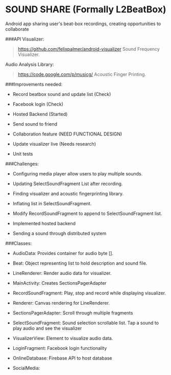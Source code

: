 # SOUND SHARE (Formally L2BeatBox)

Android app sharing user's beat-box recordings, creating opportunities to collaborate

###API
Visualizer:
> https://github.com/felixpalmer/android-visualizer
Sound Frequency Visualizer.


Audio Analysis Library:
> https://code.google.com/p/musicg/
Acoustic Finger Printing.

###Improvements needed:
* Record beatbox sound and update list (Check)

* Facebook login (Check)

* Hosted Backend (Started)

* Send sound to friend

* Collaboration feature (NEED FUNCTIONAL DESIGN)

* Update visualizer live (Needs research)

* Unit tests

###Challenges:
* Configuring media player allow users to play multiple sounds.

* Updating SelectSoundFragment List after recording.

* Finding visualizer and acoustic fingerprinting library.

* Inflating list in SelectSoundFragment. 

* Modify RecordSoundFragment to append to SelectSoundFragment list.

* Implemented hosted backend

* Sending a sound through distributed system

###Classes:
* AudioData:
Provides container for audio byte [].

* Beat:
Object representing list to hold description and sound file.

* LineRenderer:
Render audio data for visualizer.

* MainActivity:
Creates SectionsPagerAdapter

* RecordSoundFragment:
Play, stop and record while displaying visualizer.

* Renderer:
Canvas rendering for LineRenderer.

* SectionsPagerAdapter:
Scroll through multiple fragments

* SelectSoundFragment:
Sound selection scrollable list. Tap a sound to play audio and see the visualizer

* VisualizerView:
Element to visualize audio data.

* LoginFragment:
Facebook login functionality

* OnlineDatabase:
Firebase API to host database

* SocialMedia: 
